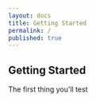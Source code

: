 ```yaml
---
layout: docs
title: Getting Started
permalink: /
published: true
---
```


## Getting Started

The first thing you'll test
